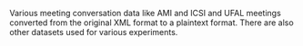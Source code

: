 Various meeting conversation data like AMI and ICSI and UFAL meetings converted from the original XML format to a plaintext format. There are also other datasets used for various experiments. 

